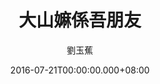 ---
issue: 182
title: 大山嫲係吾朋友
author: 劉玉蕉
language: 大埔
date: 2016-07-21T00:00:00.000+08:00
topic: 抒懷
difficulty: 2
wikidata: Q98096033
wikidata_link: https://www.wikidata.org/wiki/Q98096033
author_wikidata_link: https://www.wikidata.org/wiki/Q98096359
author_wikidata: Q98096359
---